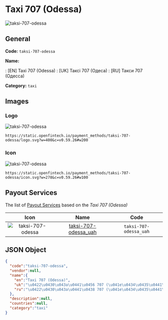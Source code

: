 
# Taxi 707 (Odessa) 
![taksi-707-odessa](https://static.openfintech.io/payment_methods/taksi-707-odessa/logo.svg?w=400&c=v0.59.26#w200)  

## General 
**Code:** `taksi-707-odessa` 
 
**Name:** 
 
:	[EN] Taxi 707 (Odessa) 
:	[UK] Таксі 707 (Одеса) 
:	[RU] Такси 707 (Одесса) 
 
**Category:** `taxi` 
 

## Images 

### Logo 
![taksi-707-odessa](https://static.openfintech.io/payment_methods/taksi-707-odessa/logo.svg?w=400&c=v0.59.26#w200)  

```
https://static.openfintech.io/payment_methods/taksi-707-odessa/logo.svg?w=400&c=v0.59.26#w200
```  

### Icon 
![taksi-707-odessa](https://static.openfintech.io/payment_methods/taksi-707-odessa/icon.svg?w=278&c=v0.59.26#w100)  

```
https://static.openfintech.io/payment_methods/taksi-707-odessa/icon.svg?w=278&c=v0.59.26#w100
```  

## Payout Services 
 
The list of [Payout Services](/payout-services/) based on the _Taxi 707 (Odessa)_ 

|Icon|Name|Code| 
|:---:|:---:|:---:| 
|![taksi-707-odessa](https://static.openfintech.io/payout_methods/taksi-707-odessa/icon.svg?w=278&c=v0.59.26#w40) |[taksi-707-odessa_uah](/payout-services/taksi-707-odessa_uah/)|`taksi-707-odessa_uah`| 
 

## JSON Object 

```json
{
  "code":"taksi-707-odessa",
  "vendor":null,
  "name":{
    "en":"Taxi 707 (Odessa)",
    "uk":"\u0422\u0430\u043a\u0441\u0456 707 (\u041e\u0434\u0435\u0441\u0430)",
    "ru":"\u0422\u0430\u043a\u0441\u0438 707 (\u041e\u0434\u0435\u0441\u0441\u0430)"
  },
  "description":null,
  "countries":null,
  "category":"taxi"
}
```  
